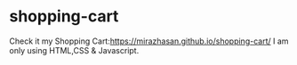 # shopping-cart
 Check it my Shopping Cart:https://mirazhasan.github.io/shopping-cart/
 I am only using HTML,CSS & Javascript. 
